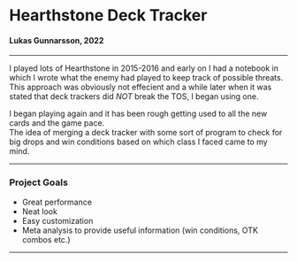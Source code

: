 # Hearthstone Deck Tracker 
#### Lukas Gunnarsson, 2022

---

I played lots of Hearthstone in 2015-2016 and early on I had a notebook in which I wrote what the enemy had played to keep track of possible threats.  
This approach was obviously not effecient and a while later when it was stated that deck trackers did *NOT* break the TOS, I began using one.  
  
I began playing again and it has been rough getting used to all the new cards and the game pace.  
The idea of merging a deck tracker with some sort of program to check for big drops and win conditions based on which class I faced came to my mind.  

---
### Project Goals
- Great performance
- Neat look
- Easy customization
- Meta analysis to provide useful information (win conditions, OTK combos etc.)
---

